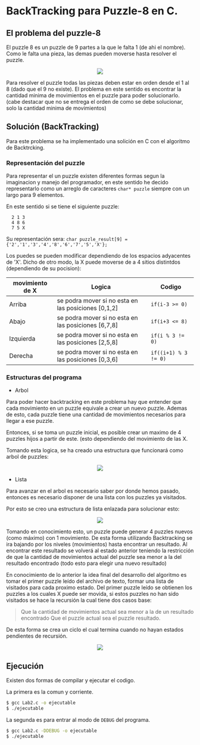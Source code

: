 #                               BackTracking para Puzzle-8 en C.


## El problema del puzzle-8 
El puzzle 8 es un puzzle de 9 partes a la que le falta 1 (de ahi el nombre). Como le falta una pieza, las demas pueden moverse hasta resolver el puzzle.

<p align="center"><img src="https://i.stack.imgur.com/YQd0a.png"></p>

Para resolver el puzzle todas las piezas deben estar en orden desde el 1 al 8 (dado que el 9 no existe).
El problema en este sentido es encontrar la cantidad minima de movimientos en el puzzle para poder solucionarlo.
(cabe destacar que no se entrega el orden de como se debe solucionar, solo la cantidad minima de movimientos)

## Solución (BackTracking)

Para este problema se ha implementado una solición en C con el algoritmo de Backtrcking. 

### Representación del puzzle
Para representar el un puzzle existen diferentes formas segun la imaginacion y manejo del programador, en este sentido he decido representarlo como un arreglo de caracteres `char* puzzle` siempre con un largo para 9 elementos.

En este sentido si se tiene el siguiente puzzle:

      2 1 3
      4 8 6
      7 5 X
      
Su representación sera: `char puzzle_result[9] = {'2','1','3','4','8','6','7','5','X'};`

Los puedes se pueden modificar dependiendo de los espacios adyacentes de 'X'. Dicho de otro modo, la X puede moverse de a 4 sitios distintdos (dependiendo de su pocision):

| movimiento de X | Logica | Codigo | 
| ------ | ------ | ------ |
| Arriba | se podra mover si no esta en las posiciones [0,1,2] | `if(i-3 >= 0)` |
| Abajo | se podra mover si no esta en las posiciones [6,7,8] | `if(i+3 <= 8)` |
| Izquierda | se podra mover si no esta en las posiciones [2,5,8] | `if(i % 3 != 0)` |
| Derecha | se podra mover si no esta en las posiciones [0,3,6] | `if((i+1) % 3 != 0)` |



### Estructuras del programa

* Arbol 

Para poder hacer backtracking en este problema hay que entender que cada movimiento en un puzzle equivale a crear un nuevo puzzle. Ademas de esto, cada puzzle tiene una cantidad de movimientos necesarios para llegar a ese puzzle.

Entonces, si se toma un puzzle inicial, es posible crear un maximo de 4 puzzles hijos a partir de este. (esto dependiendo del movimiento de las X.

Tomando esta logica, se ha creado una estructura que funcionará como arbol de puzzles: 

<p align="center"><img src="https://i.imgur.com/VzPkcnx.jpg"></p>

* Lista

Para avanzar en el arbol es necesario saber por donde hemos pasado, entonces es necesario disponer de una lista con los puzzles ya visitados.

Por esto se creo una estructura de lista enlazada para solucionar esto: 

<p align="center"><img src="https://i.imgur.com/QY7HBnN.jpg"></p>




Tomando en conocimiento esto, un puzzle puede generar 4 puzzles nuevos (como máximo) con 1 movimiento. De esta forma utilizando Backtracking se ira bajando por los niveles (movimientos) hasta encontrar un resultado. Al encontrar este resultado se volverá al estado anterior teniendo la restricción de que la cantidad de movimientos actual del puzzle sea menor a la del resultado encontrado (todo esto para elegir una nuevo resultado)

En conocimiento de lo anterior la idea final del desarrollo del algoritmo es tomar el primer puzzle leído del archivo de texto, formar una lista de visitados para cada proximo estado.  Del primer puzzle leído se obtienen los puzzles a los cuales X puede ser movida, si estos puzzles no han sido visitados se hace la recursión la cual tiene dos casos base: 

> Que la cantidad de movimientos actual sea menor a la de un resultado encontrado
> Que el puzzle actual sea el puzzle resultado.

De esta forma se crea un ciclo el cual termina cuando no hayan estados pendientes de recursión. 


<p align="center"><img src="https://i.imgur.com/93rqxsW.jpg"></p>




## Ejecución

Existen dos formas de compilar y ejecutar el codigo.

La primera es la comun y corriente.
```sh
$ gcc Lab2.c -o ejecutable
$ ./ejecutable
```

La segunda es para entrar al modo de `DEBUG` del programa.
```sh
$ gcc Lab2.c -DDEBUG -o ejecutable
$ ./ejecutable
```



